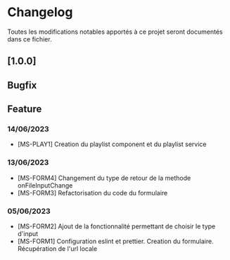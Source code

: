 # Changelog

Toutes les modifications notables apportés à ce projet seront documentés dans ce fichier.

## [1.0.0]

## Bugfix

## Feature

### 14/06/2023

- [MS-PLAY1] Creation du playlist component et du playlist service

### 13/06/2023

- [MS-FORM4] Changement du type de retour de la methode onFileInputChange
- [MS-FORM3] Refactorisation du code du formulaire

### 05/06/2023

- [MS-FORM2] Ajout de la fonctionnalité permettant de choisir le type d'input
- [MS-FORM1] Configuration eslint et prettier. Creation du formulaire. Récupération de l'url locale